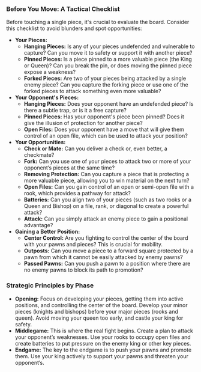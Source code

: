 ### **Before You Move: A Tactical Checklist**

Before touching a single piece, it's crucial to evaluate the board. Consider this checklist to avoid blunders and spot opportunities:

* **Your Pieces:**  
  * **Hanging Pieces:** Is any of your pieces undefended and vulnerable to capture? Can you move it to safety or support it with another piece?  
  * **Pinned Pieces:** Is a piece pinned to a more valuable piece (the King or Queen)? Can you break the pin, or does moving the pinned piece expose a weakness?  
  * **Forked Pieces:** Are two of your pieces being attacked by a single enemy piece? Can you capture the forking piece or use one of the forked pieces to attack something even more valuable?  
* **Your Opponent's Pieces:**  
  * **Hanging Pieces:** Does your opponent have an undefended piece? Is there a subtle trap, or is it a free capture?  
  * **Pinned Pieces:** Has your opponent's piece been pinned? Does it give the illusion of protection for another piece?  
  * **Open Files:** Does your opponent have a move that will give them control of an open file, which can be used to attack your position?  
* **Your Opportunities:**  
  * **Check or Mate:** Can you deliver a check or, even better, a checkmate?  
  * **Fork:** Can you use one of your pieces to attack two or more of your opponent’s pieces at the same time?  
  * **Removing Protection:** Can you capture a piece that is protecting a more valuable piece, allowing you to win material on the next turn?  
  * **Open Files:** Can you gain control of an open or semi-open file with a rook, which provides a pathway for attack?  
  * **Batteries:** Can you align two of your pieces (such as two rooks or a Queen and Bishop) on a file, rank, or diagonal to create a powerful attack?  
  * **Attack:** Can you simply attack an enemy piece to gain a positional advantage?  
* **Gaining a Better Position:**  
  * **Center Control:** Are you fighting to control the center of the board with your pawns and pieces? This is crucial for mobility.  
  * **Outposts:** Can you move a piece to a forward square protected by a pawn from which it cannot be easily attacked by enemy pawns?  
  * **Passed Pawns:** Can you push a pawn to a position where there are no enemy pawns to block its path to promotion?

### **Strategic Principles by Phase**

* **Opening:** Focus on developing your pieces, getting them into active positions, and controlling the center of the board. Develop your minor pieces (knights and bishops) before your major pieces (rooks and queen). Avoid moving your queen too early, and castle your king for safety.  
* **Middlegame:** This is where the real fight begins. Create a plan to attack your opponent’s weaknesses. Use your rooks to occupy open files and create batteries to put pressure on the enemy king or other key pieces.  
* **Endgame:** The key to the endgame is to push your pawns and promote them. Use your king actively to support your pawns and threaten your opponent’s.

